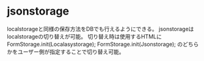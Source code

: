 jsonstorage
===========
localstorageと同様の保存方法をDBでも行えるようにできる。
jsonstorageはlocalstorageの切り替えが可能。
切り替え時は使用するHTMLに
FormStorage.init(Localasystorage);
FormStorage.init(Jsonstorage);
のどちらかをユーザー側が指定することで切り替え可能。
